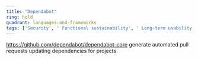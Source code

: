 ```yaml
---
title: "Dependabot"
ring: hold
quadrant: languages-and-frameworks
tags: ['Security', ' Functional sustainability', ' Long-term usability', ' Maintainability']
---
```

https://github.com/dependabot/dependabot-core
generate automated pull requests updating dependencies for projects
